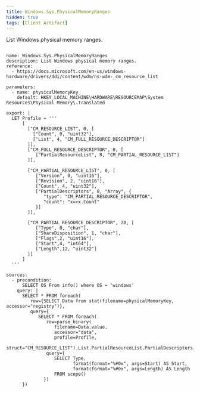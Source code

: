 ```yaml
---
title: Windows.Sys.PhysicalMemoryRanges
hidden: true
tags: [Client Artifact]
---
```


List Windows physical memory ranges.

<pre><code class="language-yaml">
name: Windows.Sys.PhysicalMemoryRanges
description: List Windows physical memory ranges.
reference:
  - https://docs.microsoft.com/en-us/windows-hardware/drivers/ddi/content/wdm/ns-wdm-_cm_resource_list

parameters:
  - name: physicalMemoryKey
    default: HKEY_LOCAL_MACHINE\HARDWARE\RESOURCEMAP\System Resources\Physical Memory\.Translated

export: |
  LET Profile = &#x27;&#x27;&#x27;
      [
        [&quot;CM_RESOURCE_LIST&quot;, 0, [
          [&quot;Count&quot;, 0, &quot;uint32&quot;],
          [&quot;List&quot;, 4, &quot;CM_FULL_RESOURCE_DESCRIPTOR&quot;]
        ]],
        [&quot;CM_FULL_RESOURCE_DESCRIPTOR&quot;, 0, [
           [&quot;PartialResourceList&quot;, 8, &quot;CM_PARTIAL_RESOURCE_LIST&quot;]
        ]],

        [&quot;CM_PARTIAL_RESOURCE_LIST&quot;, 0, [
           [&quot;Version&quot;, 0, &quot;uint16&quot;],
           [&quot;Revision&quot;, 2, &quot;uint16&quot;],
           [&quot;Count&quot;, 4, &quot;uint32&quot;],
           [&quot;PartialDescriptors&quot;, 8, &quot;Array&quot;, {
              &quot;type&quot;: &quot;CM_PARTIAL_RESOURCE_DESCRIPTOR&quot;,
              &quot;count&quot;: &quot;x=&gt;x.Count&quot;
           }]
        ]],

        [&quot;CM_PARTIAL_RESOURCE_DESCRIPTOR&quot;, 20, [
           [&quot;Type&quot;, 0, &quot;char&quot;],
           [&quot;ShareDisposition&quot;, 1, &quot;char&quot;],
           [&quot;Flags&quot;,2, &quot;uint16&quot;],
           [&quot;Start&quot;,4, &quot;int64&quot;],
           [&quot;Length&quot;,12, &quot;uint32&quot;]
        ]]
      ]
  &#x27;&#x27;&#x27;

sources:
  - precondition:
      SELECT OS From info() where OS = &#x27;windows&#x27;
    query: |
      SELECT * FROM foreach(
         row={SELECT Data from stat(filename=physicalMemoryKey, accessor=&quot;registry&quot;)},
         query={
            SELECT * FROM foreach(
               row=parse_binary(
                  filename=Data.value,
                  accessor=&quot;data&quot;,
                  profile=Profile,
                  struct=&quot;CM_RESOURCE_LIST&quot;).List.PartialResourceList.PartialDescriptors,
               query={
                  SELECT Type,
                         format(format=&quot;%#0x&quot;, args=Start) AS Start,
                         format(format=&quot;%#0x&quot;, args=Length) AS Length
                  FROM scope()
              })
      })

</code></pre>

